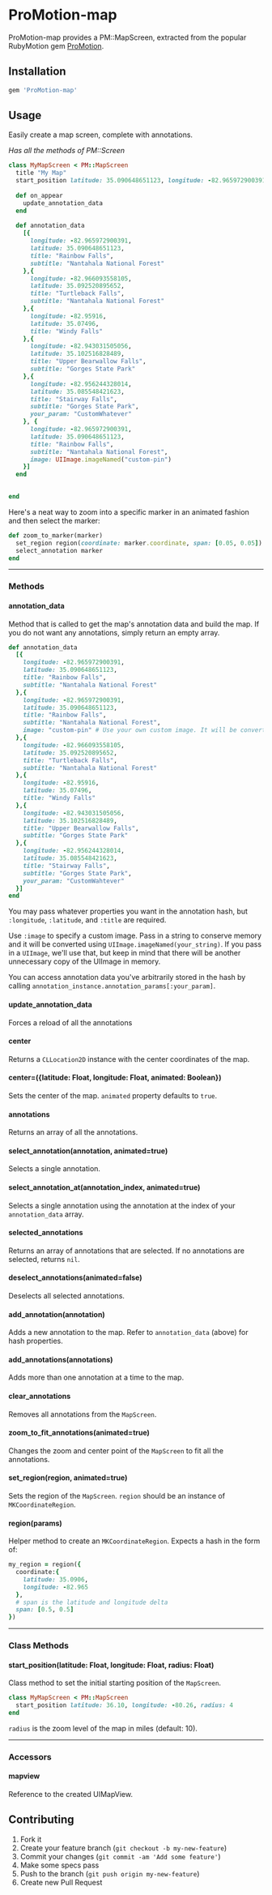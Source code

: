 # ProMotion-map

ProMotion-map provides a PM::MapScreen, extracted from the 
popular RubyMotion gem [ProMotion](https://github.com/clearsightstudio/ProMotion).

## Installation

```ruby
gem 'ProMotion-map'
```

## Usage

Easily create a map screen, complete with annotations.

*Has all the methods of PM::Screen*

```ruby
class MyMapScreen < PM::MapScreen
  title "My Map"
  start_position latitude: 35.090648651123, longitude: -82.965972900391, radius: 4
  
  def on_appear
    update_annotation_data
  end
  
  def annotation_data
    [{
      longitude: -82.965972900391,
      latitude: 35.090648651123,
      title: "Rainbow Falls",
      subtitle: "Nantahala National Forest"
    },{
      longitude: -82.966093558105,
      latitude: 35.092520895652,
      title: "Turtleback Falls",
      subtitle: "Nantahala National Forest"
    },{
      longitude: -82.95916,
      latitude: 35.07496,
      title: "Windy Falls"
    },{
      longitude: -82.943031505056,
      latitude: 35.102516828489,
      title: "Upper Bearwallow Falls",
      subtitle: "Gorges State Park"
    },{
      longitude: -82.956244328014,
      latitude: 35.085548421623,
      title: "Stairway Falls",
      subtitle: "Gorges State Park",
      your_param: "CustomWhatever"
    }, {
      longitude: -82.965972900391,
      latitude: 35.090648651123,
      title: "Rainbow Falls",
      subtitle: "Nantahala National Forest",
      image: UIImage.imageNamed("custom-pin")
    }]
  end

  
end
```

Here's a neat way to zoom into a specific marker in an animated fashion and then select the marker:

```ruby
def zoom_to_marker(marker)
  set_region region(coordinate: marker.coordinate, span: [0.05, 0.05])
  select_annotation marker
end
```

---

### Methods

#### annotation_data
      
Method that is called to get the map's annotation data and build the map. If you do not want any annotations, simply return an empty array.

```ruby
def annotation_data
  [{
    longitude: -82.965972900391,
    latitude: 35.090648651123,
    title: "Rainbow Falls",
    subtitle: "Nantahala National Forest"
  },{
    longitude: -82.965972900391,
    latitude: 35.090648651123,
    title: "Rainbow Falls",
    subtitle: "Nantahala National Forest",
    image: "custom-pin" # Use your own custom image. It will be converted to a UIImage automatically.
  },{
    longitude: -82.966093558105,
    latitude: 35.092520895652,
    title: "Turtleback Falls",
    subtitle: "Nantahala National Forest"
  },{
    longitude: -82.95916,
    latitude: 35.07496,
    title: "Windy Falls"
  },{
    longitude: -82.943031505056,
    latitude: 35.102516828489,
    title: "Upper Bearwallow Falls",
    subtitle: "Gorges State Park"
  },{
    longitude: -82.956244328014,
    latitude: 35.085548421623,
    title: "Stairway Falls",
    subtitle: "Gorges State Park",
    your_param: "CustomWahtever"
  }]
end
```

You may pass whatever properties you want in the annotation hash, but `:longitude`, `:latitude`, and `:title` are required.

Use `:image` to specify a custom image. Pass in a string to conserve memory and it will be converted using `UIImage.imageNamed(your_string)`. If you pass in a `UIImage`, we'll use that, but keep in mind that there will be another unnecessary copy of the UIImage in memory.

You can access annotation data you've arbitrarily stored in the hash by calling `annotation_instance.annotation_params[:your_param]`.

#### update_annotation_data

Forces a reload of all the annotations

#### center

Returns a `CLLocation2D` instance with the center coordinates of the map.

#### center=({latitude: Float, longitude: Float, animated: Boolean})

Sets the center of the map. `animated` property defaults to `true`.

#### annotations

Returns an array of all the annotations.

#### select_annotation(annotation, animated=true)

Selects a single annotation.

#### select_annotation_at(annotation_index, animated=true)

Selects a single annotation using the annotation at the index of your `annotation_data` array.

#### selected_annotations

Returns an array of annotations that are selected. If no annotations are selected, returns `nil`.

#### deselect_annotations(animated=false)

Deselects all selected annotations.

#### add_annotation(annotation)

Adds a new annotation to the map. Refer to `annotation_data` (above) for hash properties.

#### add_annotations(annotations)

Adds more than one annotation at a time to the map.

#### clear_annotations

Removes all annotations from the `MapScreen`.

#### zoom_to_fit_annotations(animated=true)

Changes the zoom and center point of the `MapScreen` to fit all the annotations.

#### set_region(region, animated=true)

Sets the region of the `MapScreen`. `region` should be an instance of `MKCoordinateRegion`.

#### region(params)

Helper method to create an `MKCoordinateRegion`. Expects a hash in the form of:

```ruby
my_region = region({
  coordinate:{
    latitude: 35.0906, 
    longitude: -82.965
  },
  # span is the latitude and longitude delta
  span: [0.5, 0.5]
})
```

---

### Class Methods

#### start_position(latitude: Float, longitude: Float, radius: Float)
    
Class method to set the initial starting position of the `MapScreen`.

```ruby
class MyMapScreen < PM::MapScreen
  start_position latitude: 36.10, longitude: -80.26, radius: 4
end
```

`radius` is the zoom level of the map in miles (default: 10).

---

### Accessors

#### mapview

Reference to the created UIMapView.

## Contributing

1. Fork it
2. Create your feature branch (`git checkout -b my-new-feature`)
3. Commit your changes (`git commit -am 'Add some feature'`)
4. Make some specs pass
5. Push to the branch (`git push origin my-new-feature`)
6. Create new Pull Request
